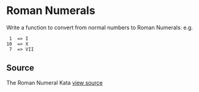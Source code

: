 # Roman Numerals

Write a function to convert from normal numbers to Roman Numerals: e.g.

```
 1  => I
10  => X
 7  => VII
```

## Source

The Roman Numeral Kata [view source](http://codingdojo.org/cgi-bin/wiki.pl?KataRomanNumerals)
